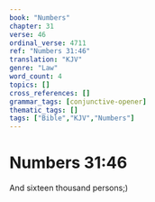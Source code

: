 ```yaml
---
book: "Numbers"
chapter: 31
verse: 46
ordinal_verse: 4711
ref: "Numbers 31:46"
translation: "KJV"
genre: "Law"
word_count: 4
topics: []
cross_references: []
grammar_tags: [conjunctive-opener]
thematic_tags: []
tags: ["Bible","KJV","Numbers"]
---
```


# Numbers 31:46

And sixteen thousand persons;)
